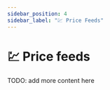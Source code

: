 ```yaml
---
sidebar_position: 4
sidebar_label: "💹 Price Feeds"
---
```


# 💹 Price feeds

TODO: add more content here
